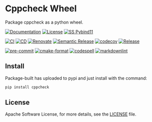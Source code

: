 # Cppcheck Wheel

<!-- SPHINX-START -->

Package cppcheck as a python wheel.

[![Documentation](https://img.shields.io/badge/Documentation-sphinx-blue)](https://msclock.github.io/cppcheck-wheel)
[![License](https://img.shields.io/github/license/msclock/cppcheck-wheel)](https://github.com/msclock/cppcheck-wheel/blob/master/LICENSE)
[![SS Pybind11](https://img.shields.io/badge/Serious%20Scaffold-pybind11-blue)](https://github.com/serious-scaffold/ss-pybind11)

[![CI](https://github.com/msclock/cppcheck-wheel/actions/workflows/ci.yml/badge.svg)](https://github.com/msclock/cppcheck-wheel/actions/workflows/ci.yml)
[![CD](https://github.com/msclock/cppcheck-wheel/actions/workflows/cd.yml/badge.svg)](https://github.com/msclock/cppcheck-wheel/actions/workflows/cd.yml)
[![Renovate](https://github.com/msclock/cppcheck-wheel/actions/workflows/renovate.yml/badge.svg)](https://github.com/msclock/cppcheck-wheel/actions/workflows/renovate.yml)
[![Semantic Release](https://github.com/msclock/cppcheck-wheel/actions/workflows/semantic-release.yml/badge.svg)](https://github.com/msclock/cppcheck-wheel/actions/workflows/semantic-release.yml)
[![codecov](https://codecov.io/gh/msclock/cppcheck-wheel/branch/master/graph/badge.svg?token=123456789)](https://codecov.io/gh/msclock/cppcheck-wheel)
[![Release](https://img.shields.io/github/v/release/msclock/cppcheck-wheel)](https://github.com/msclock/cppcheck-wheel/releases)

[![pre-commit](https://img.shields.io/badge/pre--commit-enabled-brightgreen?logo=pre-commit)](https://github.com/pre-commit/pre-commit)
[![cmake-format](https://img.shields.io/badge/cmake--format-enabled-blue)](https://github.com/cheshirekow/cmake-format-precommit)
[![codespell](https://img.shields.io/badge/codespell-enabled-blue)](https://github.com/codespell-project/codespell)
[![markdownlint](https://img.shields.io/badge/markdownlint-enabled-blue)](https://github.com/igorshubovych/markdownlint-cli)

<!-- writes more things here -->

## Install

Package-built has uploaded to pypi and just install with the command:

```bash
pip install cppcheck
```

## License

Apache Software License, for more details, see the [LICENSE](https://github.com/msclock/cppcheck-wheel/blob/master/LICENSE) file.
